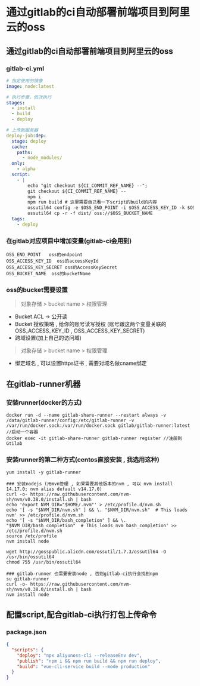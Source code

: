 # 通过gitlab的ci自动部署前端项目到阿里云的oss


## 通过gitlab的ci自动部署前端项目到阿里云的oss

### gitlab-ci.yml
```yml
# 指定使用的镜像
image: node:latest

# 执行步骤，依次执行
stages:
  - install
  - build
  - deploy

# 上传到服务器
deploy-job:dep:
  stage: deploy
  cache:
    paths:
      - node_modules/
  only:
    - alpha
  script:
    - |
        echo "git checkout ${CI_COMMIT_REF_NAME} --";
        git checkout ${CI_COMMIT_REF_NAME} --
        npm i
        npm run build # 这里需要自己看一下script的build的内容
        ossutil64 config -e $OSS_END_POINT -i $OSS_ACCESS_KEY_ID -k $OSS_ACCESS_KEY_SECRET
        ossutil64 cp -r -f dist/ oss://$OSS_BUCKET_NAME
  tags:
    - deploy
```

### 在gitlab对应项目中增加变量(gitlab-ci会用到)
```
OSS_END_POINT   oss的endpoint
OSS_ACCESS_KEY_ID  oss的accessKeyId
OSS_ACCESS_KEY_SECRET oss的AccessKeySecret
OSS_BUCKET_NAME  oss的bucketName
```

### oss的bucket需要设置
> 对象存储 > bucket name > 权限管理 
* Bucket ACL -> 公开读
* Bucket 授权策略 , 给你的账号读写授权 (账号跟这两个变量关联的 OSS_ACCESS_KEY_ID , OSS_ACCESS_KEY_SECRET)
* 跨域设置(加上自己的访问域)
> 对象存储 > bucket name > 权限管理
* 绑定域名 , 可以设置https证书 , 需要对域名做cname绑定

## 在gitlab-runner机器
### 安装runner(docker的方式)
```shell
docker run -d --name gitlab-share-runner --restart always -v /data/gitlab-runner/config:/etc/gitlab-runner -v /var/run/docker.sock:/var/run/docker.sock gitlab/gitlab-runner:latest //启动一个容器
docker exec -it gitlab-share-runner gitlab-runner register //注册到Gtilab
```
### 安装runner的第二种方式(centos直接安装 , 我选用这种)
```shell
yum install -y gitlab-runner

### 安装nodejs (用mvn管理 , 如果需要其他版本的nvm , 可以 nvm install 14.17.0; nvm alias default v14.17.0)
curl -o- https://raw.githubusercontent.com/nvm-sh/nvm/v0.38.0/install.sh | bash
echo 'export NVM_DIR="$HOME/.nvm"' > /etc/profile.d/nvm.sh
echo '[ -s "$NVM_DIR/nvm.sh" ] && \. "$NVM_DIR/nvm.sh"  # This loads nvm' >> /etc/profile.d/nvm.sh
echo '[ -s "$NVM_DIR/bash_completion" ] && \. "$NVM_DIR/bash_completion"  # This loads nvm bash_completion' >> /etc/profile.d/nvm.sh
source /etc/profile
nvm install node

wget http://gosspublic.alicdn.com/ossutil/1.7.3/ossutil64 -O /usr/bin/ossutil64
chmod 755 /usr/bin/ossutil64

### gitlab-runner 也需要安装node , 否则gitlab-ci执行会找到npm
su gitlab-runner
curl -o- https://raw.githubusercontent.com/nvm-sh/nvm/v0.38.0/install.sh | bash
nvm install node
```


## 配置script,配合gitlab-ci执行打包上传命令
### package.json
```json
{
  "scripts": {
    "deploy": "npx aliyunoss-cli --releaseEnv dev",
    "publish": "npm i && npm run build && npm run deploy",
    "build": "vue-cli-service build --mode production"
  }
}
```


